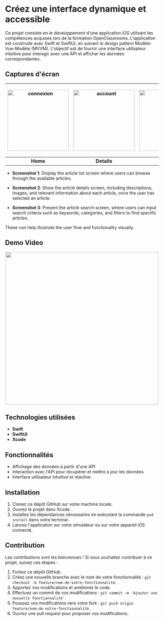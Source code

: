 
# Créez une interface dynamique et accessible

Ce projet consiste en le développement d'une application iOS utilisant les compétences acquises lors de la formation OpenClassrooms. L'application est construite avec Swift et SwiftUI, en suivant le design pattern Modèle-Vue-Modèle (MVVM). L'objectif est de fournir une interface utilisateur intuitive pour interagir avec une API et afficher les données correspondantes.

## Captures d'écran


| <p align="center"><img src="Screenshots/connexion.png" width="200" alt="connexion"></p> | <p align="center"><img src="Screenshots/account.png" width="200" alt="account"></p> | <p align="center"><img src="Screenshots/transfer.png" width="200" alt="transfer"></p> |
|:--:|:--:|:--:|
| **Home** | **Details** | **Search** |

- **Screenshot 1**: Display the article list screen where users can browse through the available articles.
  
- **Screenshot 2**: Show the article details screen, including descriptions, images, and relevant information about each article, once the user has selected an article.

- **Screenshot 3**: Present the article search screen, where users can input search criteria such as keywords, categories, and filters to find specific articles.

These can help illustrate the user flow and functionality visually.


## Demo Video

<div align="center">
<img src="Screenshots/test.gif" alt="" width="500">
</div>

## Technologies utilisées

- **Swift**
- **SwiftUI**
- **Xcode**

## Fonctionnalités

- Affichage des données à partir d'une API
- Interaction avec l'API pour récupérer et mettre à jour les données
- Interface utilisateur intuitive et réactive

## Installation

1. Clonez ce dépôt GitHub sur votre machine locale.
2. Ouvrez le projet dans Xcode.
3. Installez les dépendances nécessaires en exécutant la commande `pod install` dans votre terminal.
4. Lancez l'application sur votre simulateur ou sur votre appareil iOS connecté.

## Contribution

Les contributions sont les bienvenues ! Si vous souhaitez contribuer à ce projet, suivez ces étapes :

1. Forkez ce dépôt GitHub.
2. Créez une nouvelle branche avec le nom de votre fonctionnalité : `git checkout -b feature/nom-de-votre-fonctionnalité`.
3. Apportez vos modifications et améliorez le code.
4. Effectuez un commit de vos modifications : `git commit -m 'Ajouter une nouvelle fonctionnalité'`.
5. Poussez vos modifications vers votre fork : `git push origin feature/nom-de-votre-fonctionnalité`.
6. Ouvrez une pull request pour proposer vos modifications.


